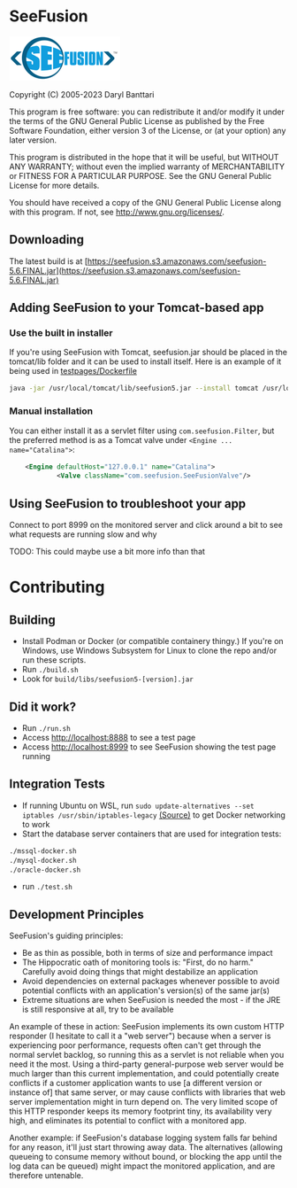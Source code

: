 # SeeFusion

![SeeFusion Logo](logo-seefusion-1.png "SeeFusion Logo")

Copyright (C) 2005-2023 Daryl Banttari

This program is free software: you can redistribute it and/or modify
it under the terms of the GNU General Public License as published by
the Free Software Foundation, either version 3 of the License, or
(at your option) any later version.

This program is distributed in the hope that it will be useful,
but WITHOUT ANY WARRANTY; without even the implied warranty of
MERCHANTABILITY or FITNESS FOR A PARTICULAR PURPOSE.  See the
GNU General Public License for more details.

You should have received a copy of the GNU General Public License
along with this program.  If not, see <http://www.gnu.org/licenses/>.

## Downloading

The latest build is at [https://seefusion.s3.amazonaws.com/seefusion-5.6.FINAL.jar](https://seefusion.s3.amazonaws.com/seefusion-5.6.FINAL.jar)

## Adding SeeFusion to your Tomcat-based app

### Use the built in installer

If you're using SeeFusion with Tomcat, seefusion.jar should be placed in the tomcat/lib folder and it can be used to install itself.  Here is an example of it being used in [testpages/Dockerfile](testpages/Dockerfile)
```bash
java -jar /usr/local/tomcat/lib/seefusion5.jar --install tomcat /usr/local/tomcat/conf
```

### Manual installation

You can either install it as a servlet filter using `com.seefusion.Filter`, but the preferred method is as a Tomcat valve under `<Engine ... name="Catalina">`:

```xml
    <Engine defaultHost="127.0.0.1" name="Catalina">
            <Valve className="com.seefusion.SeeFusionValve"/>
```

## Using SeeFusion to troubleshoot your app

Connect to port 8999 on the monitored server and click around a bit to see what requests are running slow and why

TODO: This could maybe use a bit more info than that

# Contributing

## Building

* Install Podman or Docker (or compatible containery thingy.)  If you're on Windows, use Windows Subsystem for Linux to clone the repo and/or run these scripts.
* Run `./build.sh`
* Look for `build/libs/seefusion5-[version].jar`

## Did it work?

* Run `./run.sh`
* Access [http://localhost:8888](http://localhost:8888) to see a test page
* Access [http://localhost:8999](http://localhost:8999) to see SeeFusion showing the test page running

## Integration Tests
* If running Ubuntu on WSL, run `sudo update-alternatives --set iptables /usr/sbin/iptables-legacy` [(Source)](https://github.com/containers/podman/issues/14154) to get Docker networking to work
* Start the database server containers that are used for integration tests:
```bash
./mssql-docker.sh
./mysql-docker.sh
./oracle-docker.sh
```
* run `./test.sh`

## Development Principles

SeeFusion's guiding principles:
* Be as thin as possible, both in terms of size and performance impact
* The Hippocratic oath of monitoring tools is: "First, do no harm."  Carefully avoid doing things that might destabilize an application
* Avoid dependencies on external packages whenever possible to avoid potential conflicts with an application's version(s) of the same jar(s)
* Extreme situations are when SeeFusion is needed the most - if the JRE is still responsive at all, try to be available 

An example of these in action: SeeFusion implements its own custom HTTP responder (I hesitate to call it a "web server")
because when a server is experiencing poor performance, requests often can't get through the normal servlet backlog, so running this
as a servlet is not reliable when you need it the most.  Using a third-party general-purpose web server would be much larger than this current implementation,
and could potentially create conflicts if a customer application wants to use [a different version or instance of] that same server, or may cause conflicts with libraries
that web server implementation might in turn depend on.  The very limited scope of this HTTP responder keeps its memory footprint tiny, its availability very high,
and eliminates its potential to conflict with a monitored app.

Another example: if SeeFusion's database logging system falls far behind for any reason, it'll just start throwing away data.  The alternatives (allowing queueing
to consume memory without bound, or blocking the app until the log data can be queued) might impact the monitored application, and are therefore untenable.